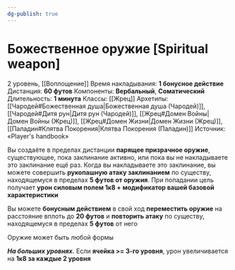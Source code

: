 ```yaml
---
dg-publish: true
---
```

# Божественное оружие [Spiritual weapon]
2 уровень, [[Воплощение]]
Время накладывания: **1 бонусное действие**
Дистанция: **60 футов**
Компоненты: **Вербальный**, **Соматический**
Длительность: **1 минута**
Классы: [[Жрец]]
Архетипы: [[Чародей#Божественная душа|Божественная душа (Чародей)]], [[Чародей#Дитя рун|Дитя рун (Чародей)]], [[Жрец#Домен Войны|Домен Войны (Жрец)]], [[Жрец#Домен Жизни|Домен Жизни (Жрец)]], [[Паладин#Клятва Покорения|Клятва Покорения (Паладин)]]
Источник: «Player's handbook»

Вы создаёте в пределах дистанции **парящее призрачное оружие**, существующее, пока заклинание активно, или пока вы не накладываете это заклинание ещё раз. Когда вы накладываете это заклинание, вы можете совершить **рукопашную атаку заклинанием** по существу, находящемуся в пределах **5 футов от оружия**. При попадании цель получает **урон силовым полем 1к8 + модификатор вашей базовой характеристики**

Вы можете **бонусным действием** в свой ход **переместить оружие** на расстояние вплоть до **20 футов** и **повторить атаку** по существу, находящемуся в пределах **5 футов** от него

Оружие может быть любой формы

**_На больших уровнях._** Если **ячейка >= 3-го уровня**, урон увеличивается на **1к8 за каждые 2 уровня**